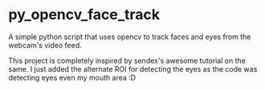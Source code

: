 # py_opencv_face_track
A simple python script that uses opencv to track faces and eyes from the webcam's video feed.

This project is completely inspired by sendex's awesome tutorial on the same. I just added the alternate ROI for detecting the eyes as the code was detecting eyes even my mouth area :D
